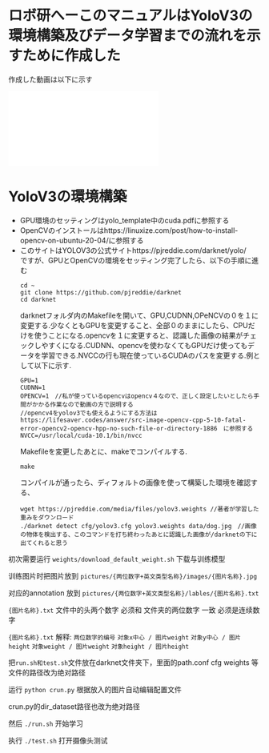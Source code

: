 #   ロボ研へーこのマニュアルはYoloV3の環境構築及びデータ学習までの流れを示すために作成した
作成した動画は以下に示す
<iframe src="//player.bilibili.com/player.html?aid=73316901&bvid=BV1VE41117r4&cid=125414920&page=1" scrolling="no" border="0" frameborder="no" framespacing="0" allowfullscreen="true"> </iframe>


# YoloV3の環境構築
- GPU環境のセッティングはyolo_template中のcuda.pdfに参照する
- OpenCVのインストールはhttps://linuxize.com/post/how-to-install-opencv-on-ubuntu-20-04/に参照する
- このサイトはYOLOV3の公式サイトhttps://pjreddie.com/darknet/yolo/　
  ですが、GPUとOpenCVの環境をセッティング完了したら、以下の手順に進む
  ```
  cd ~
  git clone https://github.com/pjreddie/darknet
  cd darknet
  ```
  darknetフォルダ内のMakefileを開いて、GPU,CUDNN,OPeNCVの０を１に変更する.少なくともGPUを変更すること、全部０のままにしたら、CPUだけを使うことになる.opencvを１に変更すると、認識した画像の結果がチェックしやすくになる.CUDNN、opencvを使わなくてもGPUだけ使ってもデータを学習できる.NVCCの行も現在使っているCUDAのパスを変更する.例として以下に示す.
  ```
  GPU=1
  CUDNN=1
  OPENCV=1　//私が使っているopencvはopencv４なので、正しく設定したいとしたら手間がかかる作業なので動画の方で説明する
  //opencv4をyolov3でも使えるようにする方法はhttps://lifesaver.codes/answer/src-image-opencv-cpp-5-10-fatal-error-opencv2-opencv-hpp-no-such-file-or-directory-1886　に参照する
  NVCC=/usr/local/cuda-10.1/bin/nvcc
  ```
  Makefileを変更したあとに、makeでコンパイルする.
  ```
  make
  ```
  コンパイルが通ったら、ディフォルトの画像を使って構築した環境を確認する、
  ```
  wget https://pjreddie.com/media/files/yolov3.weights //著者が学習した重みをダウンロード
  ./darknet detect cfg/yolov3.cfg yolov3.weights data/dog.jpg　//画像の物体を検出する、このコマンドを打ち終わったあとに認識した画像が/darknetの下に出てくれると思う
  ```
  
初次需要运行 `weights/download_default_weight.sh` 下载与训练模型

训练图片时把图片放到 `pictures/{两位数字+英文类型名称}/images/{图片名称}.jpg`

对应的annotation 放到 `pictures/{两位数字+英文类型名称}/lables/{图片名称}.txt`

`{图片名称}.txt` 文件中的头两个数字 必须和 文件夹的两位数字 一致 必须是连续数字

`{图片名称}.txt` 解释:
`两位数字的编号` `对象x中心 / 图片weight` `对象y中心 / 图片height` `对象weight / 图片weight`  `对象height / 图片height` 

把`run.sh和test.sh`文件放在darknet文件夹下，里面的path.conf cfg weights 等文件的路径改为绝对路径

运行 `python crun.py` 根据放入的图片自动编辑配置文件

crun.py的dir_dataset路径也改为绝对路径

然后 `./run.sh` 开始学习

执行 `./test.sh` 打开摄像头测试
